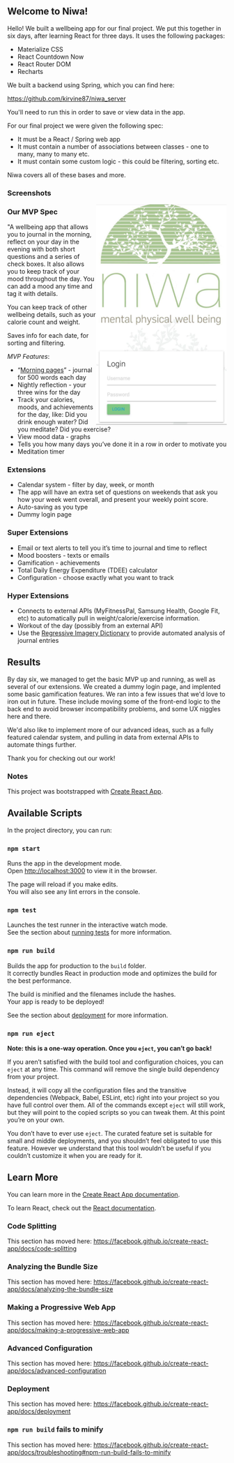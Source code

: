 ## Welcome to Niwa!

Hello! We built a wellbeing app for our final project. We put this together in six days, after learning React for three days. It uses the following packages:

- Materialize CSS
- React Countdown Now
- React Router DOM
- Recharts

We built a backend using Spring, which you can find here:

https://github.com/kirvine87/niwa_server

You'll need to run this in order to save or view data in the app.

For our final project we were given the following spec:

- It must be a React / Spring web app
- It must contain a number of associations between classes - one to many, many to many etc.
- It must contain some custom logic - this could be filtering, sorting etc.

Niwa covers all of these bases and more.

### Screenshots

<img src="app_images/niwa_01.jpg" width=300 align=right>

### Our MVP Spec
"A wellbeing app that allows you to journal in the morning, reflect on your day in the evening with both short questions and a series of check boxes. It also allows you to keep track of your mood throughout the day. You can add a mood any time and tag it with details.

You can keep track of other wellbeing details, such as your calorie count and weight.

Saves info for each date, for sorting and filtering.

*MVP Features*:

- “[Morning pages](https://www.theguardian.com/lifeandstyle/2014/oct/03/morning-pages-change-your-life-oliver-burkeman)” - journal for 500 words each day
- Nightly reflection - your three wins for the day
- Track your calories, moods, and achievements for the day, like: Did you drink enough water? Did you meditate? Did you exercise?
- View mood data - graphs
- Tells you how many days you’ve done it in a row in order to motivate you
- Meditation timer

### Extensions
- Calendar system - filter by day, week, or month
- The app will have an extra set of questions on weekends that ask you how your week went overall, and present your weekly point score.
- Auto-saving as you type
- Dummy login page

### Super Extensions
- Email or text alerts to tell you it’s time to journal and time to reflect
- Mood boosters - texts or emails
- Gamification - achievements
- Total Daily Energy Expenditure  (TDEE) calculator
- Configuration - choose exactly what you want to track

### Hyper Extensions
- Connects to external APIs (MyFitnessPal, Samsung Health, Google Fit, etc) to automatically pull in weight/calorie/exercise information.
- Workout of the day (possibly from an external API)
- Use the [Regressive Imagery Dictionary](https://www.kovcomp.co.uk/wordstat/RID.html) to provide automated analysis of journal entries

## Results
By day six, we managed to get the basic MVP up and running, as well as several of our extensions. We created a dummy login page, and implented some basic gamification features. We ran into a few issues that we'd love to iron out in future. These include moving some of the front-end logic to the back end to avoid browser incompatibility problems, and some UX niggles here and there.

We'd also like to implement more of our advanced ideas, such as a fully featured calendar system, and pulling in data from external APIs to automate things further.

Thank you for checking out our work!

### Notes

This project was bootstrapped with [Create React App](https://github.com/facebook/create-react-app).

## Available Scripts

In the project directory, you can run:

### `npm start`

Runs the app in the development mode.<br />
Open [http://localhost:3000](http://localhost:3000) to view it in the browser.

The page will reload if you make edits.<br />
You will also see any lint errors in the console.

### `npm test`

Launches the test runner in the interactive watch mode.<br />
See the section about [running tests](https://facebook.github.io/create-react-app/docs/running-tests) for more information.

### `npm run build`

Builds the app for production to the `build` folder.<br />
It correctly bundles React in production mode and optimizes the build for the best performance.

The build is minified and the filenames include the hashes.<br />
Your app is ready to be deployed!

See the section about [deployment](https://facebook.github.io/create-react-app/docs/deployment) for more information.

### `npm run eject`

**Note: this is a one-way operation. Once you `eject`, you can’t go back!**

If you aren’t satisfied with the build tool and configuration choices, you can `eject` at any time. This command will remove the single build dependency from your project.

Instead, it will copy all the configuration files and the transitive dependencies (Webpack, Babel, ESLint, etc) right into your project so you have full control over them. All of the commands except `eject` will still work, but they will point to the copied scripts so you can tweak them. At this point you’re on your own.

You don’t have to ever use `eject`. The curated feature set is suitable for small and middle deployments, and you shouldn’t feel obligated to use this feature. However we understand that this tool wouldn’t be useful if you couldn’t customize it when you are ready for it.

## Learn More

You can learn more in the [Create React App documentation](https://facebook.github.io/create-react-app/docs/getting-started).

To learn React, check out the [React documentation](https://reactjs.org/).

### Code Splitting

This section has moved here: https://facebook.github.io/create-react-app/docs/code-splitting

### Analyzing the Bundle Size

This section has moved here: https://facebook.github.io/create-react-app/docs/analyzing-the-bundle-size

### Making a Progressive Web App

This section has moved here: https://facebook.github.io/create-react-app/docs/making-a-progressive-web-app

### Advanced Configuration

This section has moved here: https://facebook.github.io/create-react-app/docs/advanced-configuration

### Deployment

This section has moved here: https://facebook.github.io/create-react-app/docs/deployment

### `npm run build` fails to minify

This section has moved here: https://facebook.github.io/create-react-app/docs/troubleshooting#npm-run-build-fails-to-minify

